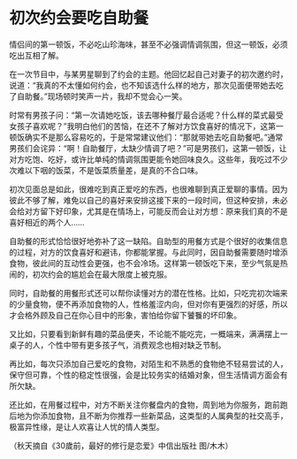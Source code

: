 # 初次约会要吃自助餐

情侣间的第一顿饭，不必吃山珍海味，甚至不必强调情调氛围，但这一顿饭，必须吃出互相了解。 

在一次节目中，与某男星聊到了约会的主题。他回忆起自己对妻子的初次邀约时，说道：“我真的不太懂如何约会，也不知该选什么样的地方，那次见面便带她去吃了自助餐。”现场顿时笑声一片，我却不觉会心一笑。 

时常有男孩子问：“第一次请她吃饭，该去哪种餐厅最合适呢？什么样的菜式最受女孩子喜欢呢？”我明白他们的苦恼，在还不了解对方饮食喜好的情况下，这第一顿饭确实不是那么容易吃的，于是常常建议他们：“那就带她去吃自助餐吧。”通常男孩们会诧异：“啊！自助餐厅，太缺少情调了吧？”可是男孩们，这第一顿饭，让对方吃饱、吃好，或许比单纯的情调氛围更能令她回味良久。这些年，我吃过不少次难以下咽的饭菜，不是饭菜质量差，是真的不合口味。 

初次见面总是如此，很难吃到真正爱吃的东西，也很难聊到真正爱聊的事情。因为彼此不够了解，难免以自己的喜好来安排这接下来的一段时间，但这种安排，未必会给对方留下好印象，尤其是在情场上，可能反而会让对方想：原来我们真的不是喜好相近的两个人…… 

自助餐的形式恰恰很好地弥补了这一缺陷。自助型的用餐方式是个很好的收集信息的过程，对方的饮食喜好和避讳，你都能掌握。与此同时，因自助餐需要随时增添食物，彼此间的互动性会更强，也不会冷场。这样第一顿饭吃下来，至少气氛是热闹的，初次约会的尴尬会在最大限度上被克服。 

同时，自助餐的用餐形式还可以帮你读懂对方的潜在性格。比如，只吃完初次端来的少量食物，便不再添加食物的人，性格羞涩内向，但对你有更强烈的好感，所以才会格外顾及自己在你心目中的形象，害怕给你留下饕餮的坏印象。 

又比如，只要看到新鲜有趣的菜品便夹，不论能不能吃完，一概端来，满满摆上一桌子的人，个性中带有更多孩子气，消费观念也相对缺乏节制。 

再比如，每次只添加自己爱吃的食物，对陌生和不熟悉的食物绝不轻易尝试的人，保守但可靠，个性的稳定性很强，会是比较务实的结婚对象，但生活情调方面会有所欠缺。 

还比如，在用餐过程中，对方不断关注你餐盘内的食物，周到地为你服务，跑前跑后地为你添加食物，且不断为你推荐一些新菜品，这类型的人属典型的社交高手，极富异性缘，是让人欢喜让人忧的情人类型。 

（秋天摘自《30歲前，最好的修行是恋爱》中信出版社 图/木木）